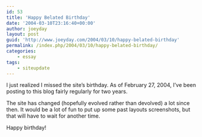 ```yaml
---
id: 53
title: 'Happy Belated Birthday'
date: '2004-03-10T23:16:40+00:00'
author: joeyday
layout: post
guid: 'http://www.joeyday.com/2004/03/10/happy-belated-birthday'
permalink: /index.php/2004/03/10/happy-belated-birthday/
categories:
    - essay
tags:
    - siteupdate
---
```


I just realized I missed the site’s birthday. As of February 27, 2004, I’ve been posting to this blog fairly regularly for two years.

The site has changed (hopefully evolved rather than devolved) a lot since then. It would be a lot of fun to put up some past layouts screenshots, but that will have to wait for another time.

Happy birthday!